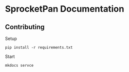 # SprocketPan Documentation

## Contributing

Setup

```shell
pip install -r requirements.txt
```

Start

```Shell
mkdocs servce
```
